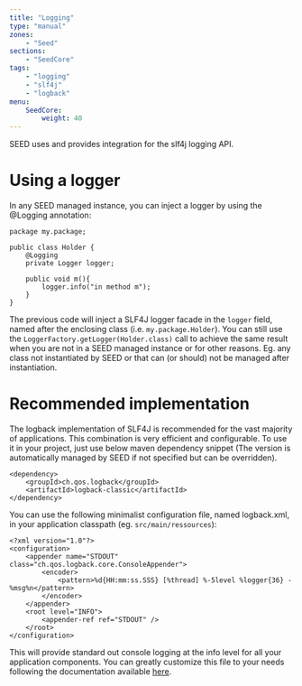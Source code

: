 ```yaml
---
title: "Logging"
type: "manual"
zones:
    - "Seed"
sections:
    - "SeedCore"
tags:
    - "logging"
    - "slf4j"
    - "logback"
menu:
    SeedCore:
        weight: 40
---
```


SEED uses and provides integration for the slf4j logging API.

# Using a logger

In any SEED managed instance, you can inject a logger by using the @Logging annotation:

    package my.package;

    public class Holder {
        @Logging
        private Logger logger;

        public void m(){
            logger.info("in method m");
        }
    }

The previous code will inject a SLF4J logger facade in the `logger` field, named after the enclosing class (i.e. `my.package.Holder`). 
You can still use the `LoggerFactory.getLogger(Holder.class)` call to achieve the same result when you are not in a
SEED managed instance or for other reasons. Eg. any class not instantiated by SEED or that can (or should) not be managed after instantiation.

# Recommended implementation

The logback implementation of SLF4J is recommended for the vast majority of applications. This combination is very
efficient and configurable. To use it in your project, just use below maven dependency snippet (The version is automatically 
managed by SEED if not specified but can be overridden).

    <dependency>
        <groupId>ch.qos.logback</groupId>
        <artifactId>logback-classic</artifactId>
    </dependency>

You can use the following minimalist configuration file, named logback.xml, in your application classpath (eg. `src/main/ressources`):

    <?xml version="1.0"?>
    <configuration>
        <appender name="STDOUT" class="ch.qos.logback.core.ConsoleAppender">
            <encoder>
                <pattern>%d{HH:mm:ss.SSS} [%thread] %-5level %logger{36} - %msg%n</pattern>
            </encoder>
        </appender>
        <root level="INFO">
            <appender-ref ref="STDOUT" />
        </root>
    </configuration>

This will provide standard out console logging at the info level for all your application components. You can greatly
customize this file to your needs following the documentation available [here](http://logback.qos.ch/manual/index.html).